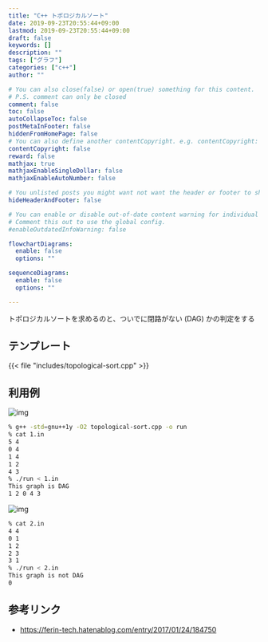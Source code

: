 ```yaml
---
title: "C++ トポロジカルソート"
date: 2019-09-23T20:55:44+09:00
lastmod: 2019-09-23T20:55:44+09:00
draft: false
keywords: []
description: ""
tags: ["グラフ"]
categories: ["c++"]
author: ""

# You can also close(false) or open(true) something for this content.
# P.S. comment can only be closed
comment: false
toc: false
autoCollapseToc: false
postMetaInFooter: false
hiddenFromHomePage: false
# You can also define another contentCopyright. e.g. contentCopyright: "This is another copyright."
contentCopyright: false
reward: false
mathjax: true
mathjaxEnableSingleDollar: false
mathjaxEnableAutoNumber: false

# You unlisted posts you might want not want the header or footer to show
hideHeaderAndFooter: false

# You can enable or disable out-of-date content warning for individual post.
# Comment this out to use the global config.
#enableOutdatedInfoWarning: false

flowchartDiagrams:
  enable: false
  options: ""

sequenceDiagrams: 
  enable: false
  options: ""

---
```


トポロジカルソートを求めるのと、ついでに閉路がない (DAG) かの判定をする
<!--more-->

## テンプレート
{{< file "includes/topological-sort.cpp" >}}

## 利用例
![img](/image/cpp-topological-sort-2.png "img")
```sh
% g++ -std=gnu++1y -O2 topological-sort.cpp -o run
% cat 1.in
5 4
0 4
1 4
1 2
4 3
% ./run < 1.in
This graph is DAG
1 2 0 4 3
```

![img](/image/cpp-topological-sort-1.png "img")
```sh
% cat 2.in
4 4
0 1
1 2
2 3
3 1
% ./run < 2.in
This graph is not DAG
0
```

## 参考リンク
- https://ferin-tech.hatenablog.com/entry/2017/01/24/184750
